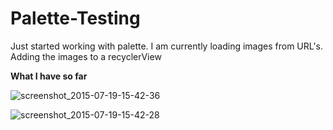 # Palette-Testing
Just started working with palette. I am currently loading images from URL's. Adding the images to a recyclerView

**What I have so far**

![screenshot_2015-07-19-15-42-36](https://cloud.githubusercontent.com/assets/7454787/8767512/5052c19a-2e2d-11e5-8a95-9bd4d5b3dc99.png)

![screenshot_2015-07-19-15-42-28](https://cloud.githubusercontent.com/assets/7454787/8767511/5052d522-2e2d-11e5-8e39-8285ea4ec4ac.png)




